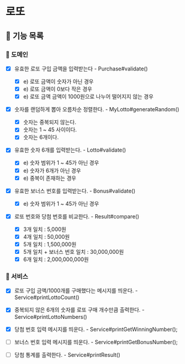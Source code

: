 # 로또

## 💼 기능 목록

### 📍 도메인

- [x] 유효한 로또 구입 금액을 입력받는다 - Purchase#validate()

  - [x] e) 로또 금액이 숫자가 아닌 경우
  - [x] e) 로또 금액이 0보다 작은 경우
  - [x] e) 로또 금액 금액이 1000원으로 나누어 떨어지지 않는 경우

- [x] 숫자를 랜덤하게 뽑아 오름차순 정렬한다. - MyLotto#generateRandom()

  - [x] 숫자는 중복되지 않는다.
  - [x] 숫자는 1 ~ 45 사이이다.
  - [x] 숫자는 6개이다.

- [x] 유효한 숫자 6개를 입력받는다. - Lotto#validate()

  - [x] e) 숫자 범위가 1 ~ 45가 아닌 경우
  - [x] e) 숫자가 6개가 아닌 경우
  - [x] e) 중복이 존재하는 경우

- [x] 유효한 보너스 번호를 입력받는다. - Bonus#validate()

  - [x] e) 숫자 범위가 1 ~ 45가 아닌 경우

- [x] 로또 번호와 당첨 번호를 비교한다. - Result#compare()

  - [x] 3개 일치 : 5,000원
  - [x] 4개 일치 : 50,000원
  - [x] 5개 일치 : 1,500,000원
  - [x] 5개 일치 + 보너스 번호 일치 : 30,000,000원
  - [x] 6개 일치 : 2,000,000,000원

### 📍 서비스

- [x] 로또 구입 금액/1000개를 구매했다는 메시지를 띄운다. -
      Service#printLottoCount()

- [x] 중복되지 않은 6개의 숫자를 로또 구매 개수만큼 출력한다. -
      Service#printLottoNumbers()

- [x] 당첨 번호 입력 메시지를 띄운다. - Service#printGetWinningNumber();

- [ ] 보너스 번호 입력 메시지를 띄운다. - Service#printGetBonusNumber();

- [ ] 당첨 통계를 출력한다. - Service#printResult()
